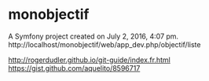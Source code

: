 monobjectif
===========

A Symfony project created on July 2, 2016, 4:07 pm.
http://localhost/monobjectif/web/app_dev.php/objectif/liste

http://rogerdudler.github.io/git-guide/index.fr.html
https://gist.github.com/aquelito/8596717